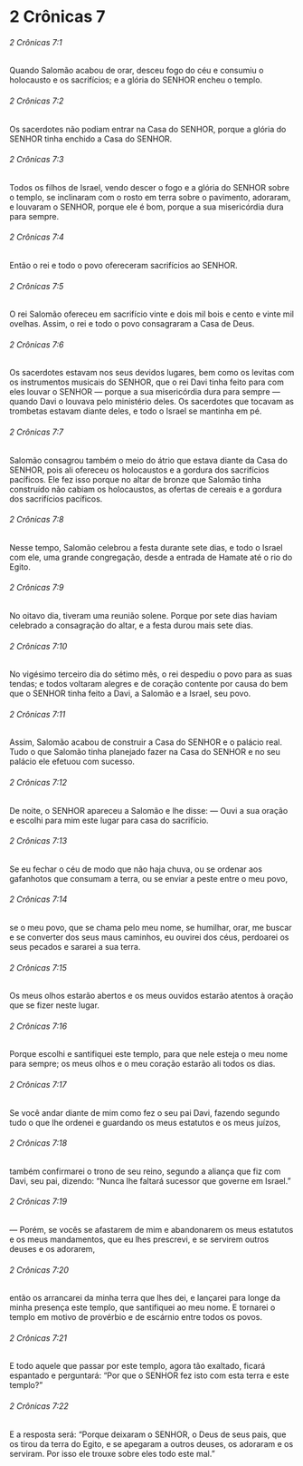 # 2 Crônicas 7

###### 2 Crônicas 7:1

Quando Salomão acabou de orar, desceu fogo do céu e consumiu o holocausto e os sacrifícios; e a glória do SENHOR encheu o templo.

###### 2 Crônicas 7:2

Os sacerdotes não podiam entrar na Casa do SENHOR, porque a glória do SENHOR tinha enchido a Casa do SENHOR.

###### 2 Crônicas 7:3

Todos os filhos de Israel, vendo descer o fogo e a glória do SENHOR sobre o templo, se inclinaram com o rosto em terra sobre o pavimento, adoraram, e louvaram o SENHOR, porque ele é bom, porque a sua misericórdia dura para sempre.

###### 2 Crônicas 7:4

Então o rei e todo o povo ofereceram sacrifícios ao SENHOR.

###### 2 Crônicas 7:5

O rei Salomão ofereceu em sacrifício vinte e dois mil bois e cento e vinte mil ovelhas. Assim, o rei e todo o povo consagraram a Casa de Deus.

###### 2 Crônicas 7:6

Os sacerdotes estavam nos seus devidos lugares, bem como os levitas com os instrumentos musicais do SENHOR, que o rei Davi tinha feito para com eles louvar o SENHOR — porque a sua misericórdia dura para sempre — quando Davi o louvava pelo ministério deles. Os sacerdotes que tocavam as trombetas estavam diante deles, e todo o Israel se mantinha em pé.

###### 2 Crônicas 7:7

Salomão consagrou também o meio do átrio que estava diante da Casa do SENHOR, pois ali ofereceu os holocaustos e a gordura dos sacrifícios pacíficos. Ele fez isso porque no altar de bronze que Salomão tinha construído não cabiam os holocaustos, as ofertas de cereais e a gordura dos sacrifícios pacíficos.

###### 2 Crônicas 7:8

Nesse tempo, Salomão celebrou a festa durante sete dias, e todo o Israel com ele, uma grande congregação, desde a entrada de Hamate até o rio do Egito.

###### 2 Crônicas 7:9

No oitavo dia, tiveram uma reunião solene. Porque por sete dias haviam celebrado a consagração do altar, e a festa durou mais sete dias.

###### 2 Crônicas 7:10

No vigésimo terceiro dia do sétimo mês, o rei despediu o povo para as suas tendas; e todos voltaram alegres e de coração contente por causa do bem que o SENHOR tinha feito a Davi, a Salomão e a Israel, seu povo.

###### 2 Crônicas 7:11

Assim, Salomão acabou de construir a Casa do SENHOR e o palácio real. Tudo o que Salomão tinha planejado fazer na Casa do SENHOR e no seu palácio ele efetuou com sucesso.

###### 2 Crônicas 7:12

De noite, o SENHOR apareceu a Salomão e lhe disse: — Ouvi a sua oração e escolhi para mim este lugar para casa do sacrifício.

###### 2 Crônicas 7:13

Se eu fechar o céu de modo que não haja chuva, ou se ordenar aos gafanhotos que consumam a terra, ou se enviar a peste entre o meu povo,

###### 2 Crônicas 7:14

se o meu povo, que se chama pelo meu nome, se humilhar, orar, me buscar e se converter dos seus maus caminhos, eu ouvirei dos céus, perdoarei os seus pecados e sararei a sua terra.

###### 2 Crônicas 7:15

Os meus olhos estarão abertos e os meus ouvidos estarão atentos à oração que se fizer neste lugar.

###### 2 Crônicas 7:16

Porque escolhi e santifiquei este templo, para que nele esteja o meu nome para sempre; os meus olhos e o meu coração estarão ali todos os dias.

###### 2 Crônicas 7:17

Se você andar diante de mim como fez o seu pai Davi, fazendo segundo tudo o que lhe ordenei e guardando os meus estatutos e os meus juízos,

###### 2 Crônicas 7:18

também confirmarei o trono de seu reino, segundo a aliança que fiz com Davi, seu pai, dizendo: “Nunca lhe faltará sucessor que governe em Israel.”

###### 2 Crônicas 7:19

— Porém, se vocês se afastarem de mim e abandonarem os meus estatutos e os meus mandamentos, que eu lhes prescrevi, e se servirem outros deuses e os adorarem,

###### 2 Crônicas 7:20

então os arrancarei da minha terra que lhes dei, e lançarei para longe da minha presença este templo, que santifiquei ao meu nome. E tornarei o templo em motivo de provérbio e de escárnio entre todos os povos.

###### 2 Crônicas 7:21

E todo aquele que passar por este templo, agora tão exaltado, ficará espantado e perguntará: “Por que o SENHOR fez isto com esta terra e este templo?”

###### 2 Crônicas 7:22

E a resposta será: “Porque deixaram o SENHOR, o Deus de seus pais, que os tirou da terra do Egito, e se apegaram a outros deuses, os adoraram e os serviram. Por isso ele trouxe sobre eles todo este mal.”

